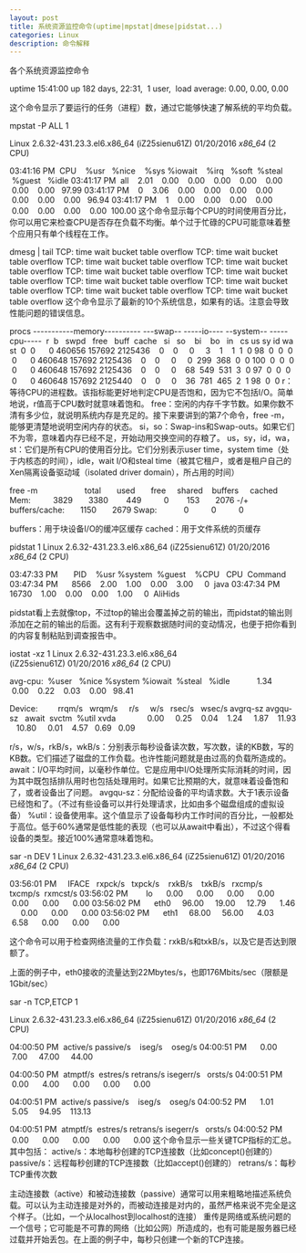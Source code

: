 ```yaml
---
layout: post
title: 系统资源监控命令(uptime|mpstat|dmese|pidstat...)
categories: Linux
description: 命令解释
---
```


各个系统资源监控命令

uptime
15:41:00 up 182 days, 22:31,  1 user,  load average: 0.00, 0.00, 0.00

这个命令显示了要运行的任务（进程）数，通过它能够快速了解系统的平均负载。

mpstat -P ALL 1

Linux 2.6.32-431.23.3.el6.x86_64 (iZ25sienu61Z) 01/20/2016 _x86_64_	(2 CPU)

03:41:16 PM  CPU    %usr   %nice    %sys %iowait    %irq   %soft  %steal  %guest   %idle
03:41:17 PM  all    2.01    0.00    0.00    0.00    0.00    0.00    0.00    0.00   97.99
03:41:17 PM    0    3.06    0.00    0.00    0.00    0.00    0.00    0.00    0.00   96.94
03:41:17 PM    1    0.00    0.00    0.00    0.00    0.00    0.00    0.00    0.00  100.00
这个命令显示每个CPU的时间使用百分比，你可以用它来检查CPU是否存在负载不均衡。单个过于忙碌的CPU可能意味着整个应用只有单个线程在工作。

dmesg | tail
TCP: time wait bucket table overflow
TCP: time wait bucket table overflow
TCP: time wait bucket table overflow
TCP: time wait bucket table overflow
TCP: time wait bucket table overflow
TCP: time wait bucket table overflow
TCP: time wait bucket table overflow
TCP: time wait bucket table overflow
TCP: time wait bucket table overflow
TCP: time wait bucket table overflow
这个命令显示了最新的10个系统信息，如果有的话。注意会导致性能问题的错误信息。



procs -----------memory---------- ---swap-- -----io---- --system-- -----cpu-----
 r  b   swpd   free   buff  cache   si   so    bi    bo   in   cs us sy id wa st
 0  0      0 460656 157692 2125436    0    0     0     3    1    1  1  0 98  0  0
 0  0      0 460648 157692 2125436    0    0     0     0  299  368  0  0 100  0  0
 0  0      0 460648 157692 2125436    0    0     0    68  549  531  3  0 97  0  0
 0  0      0 460648 157692 2125440    0    0     0    36  781  465  2  1 98  0  0
r：等待CPU的进程数。该指标能更好地判定CPU是否饱和，因为它不包括I/O。简单地说，r值高于CPU数时就意味着饱和。
free：空闲的内存千字节数。如果你数不清有多少位，就说明系统内存是充足的。接下来要讲到的第7个命令，free -m，能够更清楚地说明空闲内存的状态。
si，so：Swap-ins和Swap-outs。如果它们不为零，意味着内存已经不足，开始动用交换空间的存粮了。
us，sy，id，wa，st：它们是所有CPU的使用百分比。它们分别表示user time，system time（处于内核态的时间），idle，wait I/O和steal time（被其它租户，或者是租户自己的Xen隔离设备驱动域（isolated driver domain），所占用的时间）

free -m
                    total       used       free     shared    buffers     cached
Mem:          3829       3380        449          0        153       2076
-/+ buffers/cache:       1150       2679
Swap:            0          0          0

buffers：用于块设备I/O的缓冲区缓存
cached：用于文件系统的页缓存

pidstat 1
Linux 2.6.32-431.23.3.el6.x86_64 (iZ25sienu61Z) 01/20/2016 _x86_64_	(2 CPU)

03:47:33 PM       PID    %usr %system  %guest    %CPU   CPU  Command
03:47:34 PM      8566    2.00    1.00    0.00    3.00     0  java
03:47:34 PM     16730    1.00    0.00    0.00    1.00     0  AliHids

pidstat看上去就像top，不过top的输出会覆盖掉之前的输出，而pidstat的输出则添加在之前的输出的后面。这有利于观察数据随时间的变动情况，也便于把你看到的内容复制粘贴到调查报告中。

iostat -xz 1
Linux 2.6.32-431.23.3.el6.x86_64 (iZ25sienu61Z) 01/20/2016 _x86_64_	(2 CPU)

avg-cpu:  %user   %nice %system %iowait  %steal   %idle
           1.34    0.00    0.22    0.03    0.00   98.41

Device:         rrqm/s   wrqm/s     r/s     w/s   rsec/s   wsec/s avgrq-sz avgqu-sz   await  svctm  %util
xvda              0.00     0.25    0.04    1.24     1.87    11.93    10.80     0.01    4.57   0.69   0.09

r/s，w/s，rkB/s，wkB/s：分别表示每秒设备读次数，写次数，读的KB数，写的KB数。它们描述了磁盘的工作负载。也许性能问题就是由过高的负载所造成的。
await：I/O平均时间，以毫秒作单位。它是应用中I/O处理所实际消耗的时间，因为其中既包括排队用时也包括处理用时。如果它比预期的大，就意味着设备饱和了，或者设备出了问题。
avgqu-sz：分配给设备的平均请求数。大于1表示设备已经饱和了。（不过有些设备可以并行处理请求，比如由多个磁盘组成的虚拟设备）
%util：设备使用率。这个值显示了设备每秒内工作时间的百分比，一般都处于高位。低于60%通常是低性能的表现（也可以从await中看出），不过这个得看设备的类型。接近100%通常意味着饱和。

sar -n DEV 1
Linux 2.6.32-431.23.3.el6.x86_64 (iZ25sienu61Z) 01/20/2016 _x86_64_	(2 CPU)

03:56:01 PM     IFACE   rxpck/s   txpck/s    rxkB/s    txkB/s   rxcmp/s   txcmp/s  rxmcst/s
03:56:02 PM        lo      0.00      0.00      0.00      0.00      0.00      0.00      0.00
03:56:02 PM      eth0     96.00     19.00     12.79      1.46      0.00      0.00      0.00
03:56:02 PM      eth1     68.00     56.00      4.03      6.58      0.00      0.00      0.00

这个命令可以用于检查网络流量的工作负载：rxkB/s和txkB/s，以及它是否达到限额了。

上面的例子中，eth0接收的流量达到22Mbytes/s，也即176Mbits/sec（限额是1Gbit/sec）


sar -n TCP,ETCP 1

Linux 2.6.32-431.23.3.el6.x86_64 (iZ25sienu61Z) 01/20/2016 _x86_64_	(2 CPU)

04:00:50 PM  active/s passive/s    iseg/s    oseg/s
04:00:51 PM      0.00      7.00     47.00     44.00

04:00:50 PM  atmptf/s  estres/s retrans/s isegerr/s   orsts/s
04:00:51 PM      0.00      4.00      0.00      0.00      0.00

04:00:51 PM  active/s passive/s    iseg/s    oseg/s
04:00:52 PM      1.01      5.05     94.95    113.13

04:00:51 PM  atmptf/s  estres/s retrans/s isegerr/s   orsts/s
04:00:52 PM      0.00      0.00      0.00      0.00      0.00
这个命令显示一些关键TCP指标的汇总。其中包括：
active/s：本地每秒创建的TCP连接数（比如concept()创建的）
passive/s：远程每秒创建的TCP连接数（比如accept()创建的）
retrans/s：每秒TCP重传次数

主动连接数（active）和被动连接数（passive）通常可以用来粗略地描述系统负载。可以认为主动连接是对外的，而被动连接是对内的，虽然严格来说不完全是这个样子。（比如，一个从localhost到localhost的连接）
重传是网络或系统问题的一个信号；它可能是不可靠的网络（比如公网）所造成的，也有可能是服务器已经过载并开始丢包。在上面的例子中，每秒只创建一个新的TCP连接。
